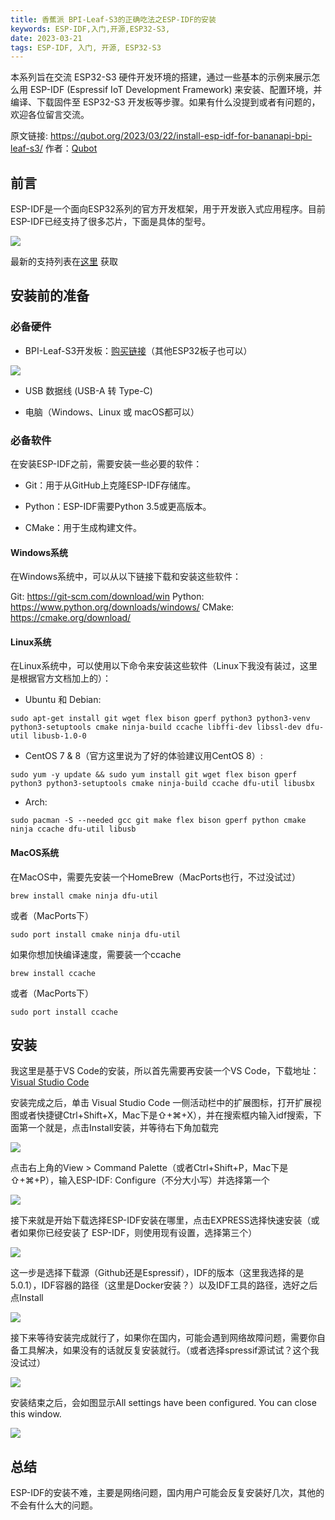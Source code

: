 ```yaml
---
title: 香蕉派 BPI-Leaf-S3的正确吃法之ESP-IDF的安装
keywords: ESP-IDF,入门,开源,ESP32-S3,
date: 2023-03-21
tags: ESP-IDF, 入门, 开源, ESP32-S3
---
```


本系列旨在交流 ESP32-S3 硬件开发环境的搭建，通过一些基本的示例来展示怎么用 ESP-IDF (Espressif IoT Development Framework) 来安装、配置环境，并编译、下载固件至 ESP32-S3 开发板等步骤。如果有什么没提到或者有问题的，欢迎各位留言交流。

<!-- more -->

原文链接: https://qubot.org/2023/03/22/install-esp-idf-for-bananapi-bpi-leaf-s3/
作者：[Qubot](https://qubot.org) 

## 前言
ESP-IDF是一个面向ESP32系列的官方开发框架，用于开发嵌入式应用程序。目前ESP-IDF已经支持了很多芯片，下面是具体的型号。

![](../assets/SupportTable.png)

最新的支持列表在[这里](https://github.com/espressif/esp-idf/blob/master/README_CN.md) 获取

## 安装前的准备

### 必备硬件
* BPI-Leaf-S3开发板：[购买链接](https://item.taobao.com/item.htm?id=677287234553)（其他ESP32板子也可以）

![](../assets/Leaf-S3.png)

* USB 数据线 (USB-A 转 Type-C)

* 电脑（Windows、Linux 或 macOS都可以）

### 必备软件
在安装ESP-IDF之前，需要安装一些必要的软件：

* Git：用于从GitHub上克隆ESP-IDF存储库。

* Python：ESP-IDF需要Python 3.5或更高版本。

* CMake：用于生成构建文件。

#### Windows系统

在Windows系统中，可以从以下链接下载和安装这些软件：

Git: https://git-scm.com/download/win
Python: https://www.python.org/downloads/windows/
CMake: https://cmake.org/download/

#### Linux系统

在Linux系统中，可以使用以下命令来安装这些软件（Linux下我没有装过，这里是根据官方文档加上的）：

* Ubuntu 和 Debian:

```shell
sudo apt-get install git wget flex bison gperf python3 python3-venv python3-setuptools cmake ninja-build ccache libffi-dev libssl-dev dfu-util libusb-1.0-0
```


* CentOS 7 & 8（官方这里说为了好的体验建议用CentOS 8）:

```shell
sudo yum -y update && sudo yum install git wget flex bison gperf python3 python3-setuptools cmake ninja-build ccache dfu-util libusbx
```

* Arch:

```shell
sudo pacman -S --needed gcc git make flex bison gperf python cmake ninja ccache dfu-util libusb
```

#### MacOS系统

在MacOS中，需要先安装一个HomeBrew（MacPorts也行，不过没试过）

```shell
brew install cmake ninja dfu-util
```

或者（MacPorts下）

```shell
sudo port install cmake ninja dfu-util
```

如果你想加快编译速度，需要装一个ccache

```shell
brew install ccache
```

或者（MacPorts下）

```shell
sudo port install ccache
```

## 安装

我这里是基于VS Code的安装，所以首先需要再安装一个VS Code，下载地址：[Visual Studio Code](https://code.visualstudio.com/) 

安装完成之后，单击 Visual Studio Code 一侧活动栏中的扩展图标，打开扩展视图或者快捷键Ctrl+Shift+X，Mac下是⇧+⌘+X），并在搜索框内输入idf搜索，下面第一个就是，点击Install安装，并等待右下角加载完

![](../assets/search_idf.png)

点击右上角的View > Command Palette（或者Ctrl+Shift+P，Mac下是⇧+⌘+P），输入ESP-IDF: Configure（不分大小写）并选择第一个

![](../assets/ESP-IDF_Configure.png)

接下来就是开始下载选择ESP-IDF安装在哪里，点击EXPRESS选择快速安装（或者如果你已经安装了 ESP-IDF，则使用现有设置，选择第三个）

![](../assets/ESP-IDF_Configure_1.png)

这一步是选择下载源（Github还是Espressif），IDF的版本（这里我选择的是5.0.1），IDF容器的路径（这里是Docker安装？）以及IDF工具的路径，选好之后点Install

![](../assets/ESP-IDF_Configure_2.png)

接下来等待安装完成就行了，如果你在国内，可能会遇到网络故障问题，需要你自备工具解决，如果没有的话就反复安装就行。（或者选择spressif源试试？这个我没试过）

![](../assets/ESP-IDF_Configure_3.png)

安装结束之后，会如图显示All settings have been configured. You can close this window.

![](../assets/ESP-IDF_Configure_4.png)

## 总结

ESP-IDF的安装不难，主要是网络问题，国内用户可能会反复安装好几次，其他的不会有什么大的问题。